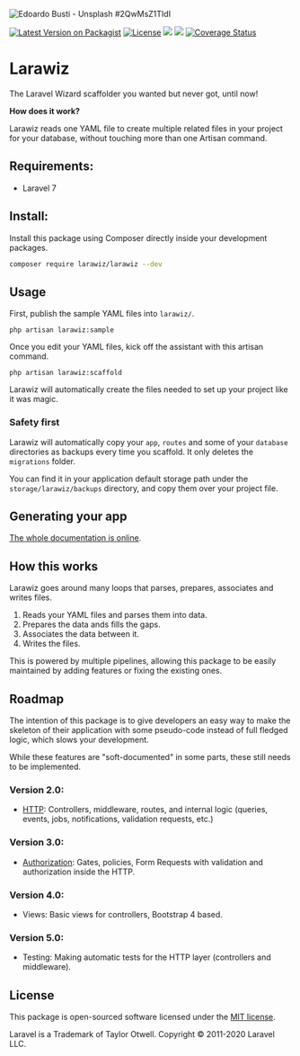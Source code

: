 ![Edoardo Busti - Unsplash #2QwMsZ1TIdI](https://images.unsplash.com/photo-1508087625439-de3978963553?ixlib=rb-1.2.1&ixid=eyJhcHBfaWQiOjEyMDd9&auto=format&fit=crop&w=1280&q=80&h=400)

[![Latest Version on Packagist](https://img.shields.io/packagist/v/darkghosthunter/larawiz.svg?style=flat-square)](https://packagist.org/packages/larawiz/larawiz) [![License](https://poser.pugx.org/darkghosthunter/larawiz/license)](https://packagist.org/packages/darkghosthunter/larawiz)
![](https://img.shields.io/packagist/php-v/larawiz/larawiz.svg)
 ![](https://github.com/Larawiz/larawiz/workflows/PHP%20Composer/badge.svg)
[![Coverage Status](https://coveralls.io/repos/github/Larawiz/larawiz/badge.svg?branch=master)](https://coveralls.io/github/DarkGhostHunter/larawiz?branch=master)

# Larawiz  

The Laravel Wizard scaffolder you wanted but never got, until now!

**How does it work?**

Larawiz reads one YAML file to create multiple related files in your project for your database, without touching more than one Artisan command.

## Requirements:

* Laravel 7

## Install:

Install this package using Composer directly inside your development packages.

```bash
composer require larawiz/larawiz --dev
```

## Usage

First, publish the sample YAML files into `larawiz/`.

    php artisan larawiz:sample

Once you edit your YAML files, kick off the assistant with this artisan command.

    php artisan larawiz:scaffold

Larawiz will automatically create the files needed to set up your project like it was magic.

### Safety first

Larawiz will automatically copy your `app`, `routes` and some of your `database` directories as backups every time you scaffold. It only deletes the `migrations` folder.

You can find it in your application default storage path under the `storage/larawiz/backups` directory, and copy them over your project file. 

## Generating your app

[The whole documentation is online](https://darkghosthunter.gitbook.io/larawiz/).

## How this works

Larawiz goes around many loops that parses, prepares, associates and writes files.

1. Reads your YAML files and parses them into data.
2. Prepares the data ands fills the gaps.
3. Associates the data between it.
4. Writes the files. 

This is powered by multiple pipelines, allowing this package to be easily maintained by adding features or fixing the existing ones.

## Roadmap

The intention of this package is to give developers an easy way to make the skeleton of their application with some pseudo-code instead of full fledged logic, which slows your development.
 
While these features are "soft-documented" in some parts, these still needs to be implemented.

### Version 2.0:

* [HTTP](wiki/HTTP.md): Controllers, middleware, routes, and internal logic (queries, events, jobs, notifications, validation requests, etc.)

### Version 3.0:

* [Authorization](wiki/AUTH.md): Gates, policies, Form Requests with validation and authorization inside the HTTP.

### Version 4.0:

* Views: Basic views for controllers, Bootstrap 4 based.

### Version 5.0:

* Testing: Making automatic tests for the HTTP layer (controllers and middleware).

## License

This package is open-sourced software licensed under the [MIT license](LICENSE.md).

Laravel is a Trademark of Taylor Otwell. Copyright © 2011-2020 Laravel LLC.
